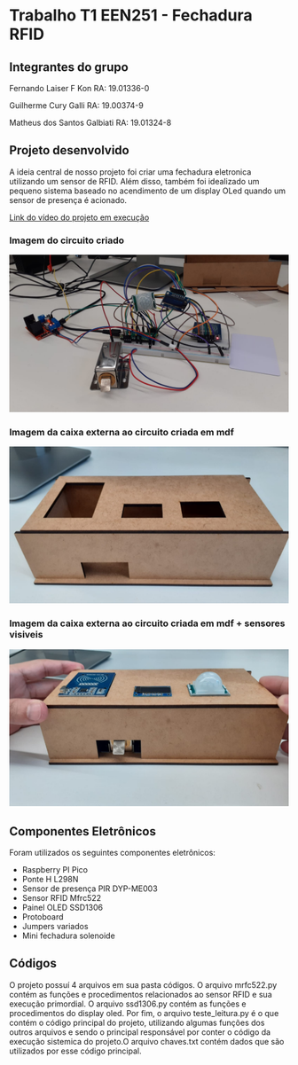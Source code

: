 # Trabalho T1 EEN251 - Fechadura RFID

## Integrantes do grupo
Fernando Laiser F Kon                                   RA: 19.01336-0

Guilherme Cury Galli                                    RA: 19.00374-9

Matheus dos Santos Galbiati                             RA: 19.01324-8



## Projeto desenvolvido

A ideia central de nosso projeto foi criar uma fechadura eletronica utilizando um sensor de RFID. Além disso, também foi idealizado um pequeno sistema baseado no acendimento de um display OLed quando um sensor de presença é acionado.

[Link do vídeo do projeto em execução](https://youtu.be/qG4GmPUp0S4)


### Imagem do circuito criado
![alt text](Imagens/circuito1.jpeg "Circuito")

### Imagem da caixa externa ao circuito criada em mdf
![alt text](Imagens/caixa1.jpeg "Caixa")

### Imagem da caixa externa ao circuito criada em mdf + sensores visiveis
![alt text](Imagens/caixa2.jpeg "Caixa+Sensores")

## Componentes Eletrônicos

Foram utilizados os seguintes componentes eletrônicos:

- Raspberry PI Pico
- Ponte H L298N
- Sensor de presença PIR DYP-ME003
- Sensor RFID Mfrc522
- Painel OLED SSD1306
- Protoboard
- Jumpers variados
- Mini fechadura solenoide  


## Códigos

O projeto possuí 4 arquivos em sua pasta códigos. O arquivo mrfc522.py contém as funções e procedimentos relacionados ao sensor RFID e sua execução primordial. O arquivo ssd1306.py contém as funções e procedimentos do display oled. Por fim, o arquivo teste_leitura.py é o que contém o código principal do projeto, utilizando algumas funções dos outros arquivos e sendo o principal responsável por conter o código da execução sistemica do projeto.O arquivo chaves.txt contém dados que são utilizados por esse código principal.
